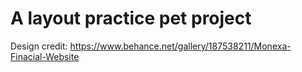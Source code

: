 # A layout practice pet project
Design credit: https://www.behance.net/gallery/187538211/Monexa-Finacial-Website
